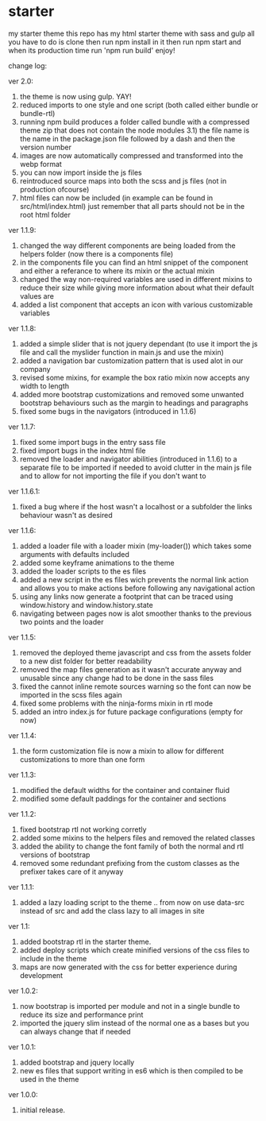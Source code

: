 # starter
my starter theme
this repo has my html starter theme with sass and gulp
all you have to do is clone then run npm install in it then run npm start and when its production time run 'npm run build'
enjoy!

change log:

ver 2.0:
1) the theme is now using gulp. YAY!
2) reduced imports to one style and one script (both called either bundle or bundle-rtl)
3) running npm build produces a folder called bundle with a compressed theme zip that does not contain the node modules
3.1) the file name is the name in the package.json file followed by a dash and then the version number
4) images are now automatically compressed and transformed into the webp format 
5) you can now import inside the js files
6) reintroduced source maps into both the scss and js files (not in production ofcourse)
7) html files can now be included (in example can be found in src/html/index.html) just remember that all parts should not be in the root html folder

ver 1.1.9:
1) changed the way different components are being loaded from the helpers folder (now there is a components file)
2) in the components file you can find an html snippet of the component and either a referance to where its mixin or the actual mixin
3) changed the way non-required variables are used in different mixins to reduce their size while giving more information about what their default values are
4) added a list component that accepts an icon with various customizable variables

ver 1.1.8:
1) added a simple slider that is not jquery dependant (to use it import the js file and call the myslider function in main.js and use the mixin)
2) added a navigation bar customization pattern that is used alot in our company
3) revised some mixins, for example the box ratio mixin now accepts any width to length
4) added more bootstrap customizations and removed some unwanted bootstrap behaviours such as the margin to headings and paragraphs
5) fixed some bugs in the navigators (introduced in 1.1.6)

ver 1.1.7:
1) fixed some import bugs in the entry sass file
2) fixed import bugs in the index html file
3) removed the loader and navigator abilities (introduced in 1.1.6) to a separate file to be imported if needed to avoid clutter in the main js file and to allow for not importing the file if you don't want to

ver 1.1.6.1:
1) fixed a bug where if the host wasn't a localhost or a subfolder the links behaviour wasn't as desired

ver 1.1.6:
1) added a loader file with a loader mixin (my-loader()) which takes some arguments with defaults included
2) added some keyframe animations to the theme
3) added the loader scripts to the es files
4) added a new script in the es files wich prevents the normal link action and allows you to make actions before following any navigational action
5) using any links now generate a footprint that can be traced using window.history and window.history.state
6) navigating between pages now is alot smoother thanks to the previous two points and the loader

ver 1.1.5:
1) removed the deployed theme javascript and css from the assets folder to a new dist folder for better readability
2) removed the map files generation as it wasn't accurate anyway and unusable since any change had to be done in the sass files
3) fixed the cannot inline remote sources warning so the font can now be imported in the scss files again
4) fixed some problems with the ninja-forms mixin in rtl mode
5) added an intro index.js for future package configurations (empty for now)

ver 1.1.4:
1) the form customization file is now a mixin to allow for different customizations to more than one form

ver 1.1.3:
1) modified the default widths for the container and container fluid
2) modified some default paddings for the container and sections

ver 1.1.2:
1) fixed bootstrap rtl not working corretly
2) added some mixins to the helpers files and removed the related classes
3) added the ability to change the font family of both the normal and rtl versions of bootstrap
4) removed some redundant prefixing from the custom classes as the prefixer takes care of it anyway

ver 1.1.1:
1) added a lazy loading script to the theme .. from now on use data-src instead of src and add the class lazy to all images in site

ver 1.1:
1) added bootstrap rtl in the starter theme.
2) added deploy scripts which create minified versions of the css files to include in the theme
3) maps are now generated with the css for better experience during development

ver 1.0.2:
1) now bootstrap is imported per module and not in a single bundle to reduce its size and performance print
2) imported the jquery slim instead of the normal one as a bases but you can always change that if needed

ver 1.0.1:
1) added bootstrap and jquery locally
2) new es files that support writing in es6 which is then compiled to be used in the theme

ver 1.0.0:
1) initial release.

